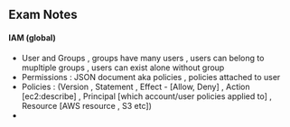 ## Exam Notes

#### IAM (global)
- User and Groups , groups have many users ,  users can belong to mupltiple groups , users can exist alone without group
- Permissions : JSON document aka policies , policies attached to user
- Policies : (Version , Statement , Effect - [Allow, Deny] , Action [ec2:describe] , Principal [which account/user policies applied to] ,  Resource [AWS resource , S3 etc])
- 
